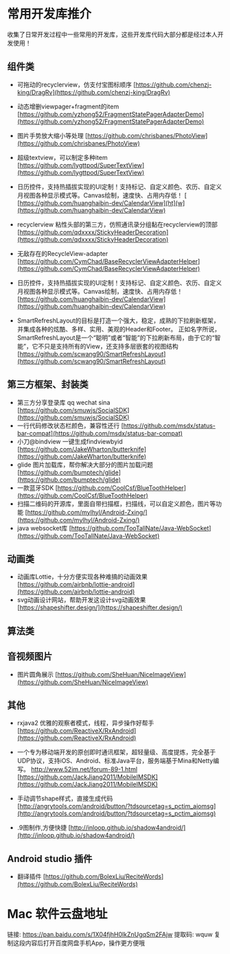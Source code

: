 # 常用开发库推介
收集了日常开发过程中一些常用的开发库，这些开发库代码大部分都是经过本人开发使用！

## 组件类
 - 可拖动的recyclerview，仿支付宝图标顺序
  [https://github.com/chenzj-king/DragRv](https://github.com/chenzj-king/DragRv)
 - 动态增删viewpager+fragment的item
  [https://github.com/yzhong52/FragmentStatePagerAdapterDemo](https://github.com/yzhong52/FragmentStatePagerAdapterDemo)
 - 图片手势放大缩小等处理
  [https://github.com/chrisbanes/PhotoView](https://github.com/chrisbanes/PhotoView)
 - 超级textview，可以制定多种item
  [https://github.com/lygttpod/SuperTextView](https://github.com/lygttpod/SuperTextView)
 - 日历控件，支持热插拔实现的UI定制！支持标记、自定义颜色、农历、自定义月视图各种显示模式等。Canvas绘制，速度快、占用内存低！
  [  [https://github.com/huanghaibin-dev/CalendarView](ht](w](https://github.com/huanghaibin-dev/CalendarView)
  
 - recyclerview 粘性头部的第三方，仿照通讯录分组黏在recyclerview的顶部
    [https://github.com/qdxxxx/StickyHeaderDecoration](https://github.com/qdxxxx/StickyHeaderDecoration)
- 无敌存在的RecycleView-adapter
    [https://github.com/CymChad/BaseRecyclerViewAdapterHelper](https://github.com/CymChad/BaseRecyclerViewAdapterHelper)
 - 日历控件，支持热插拔实现的UI定制！支持标记、自定义颜色、农历、自定义月视图各种显示模式等。Canvas绘制，速度快、占用内存低！
  	[https://github.com/huanghaibin-dev/CalendarView](https://github.com/huanghaibin-dev/CalendarView)
 - SmartRefreshLayout的目标是打造一个强大，稳定，成熟的下拉刷新框架，并集成各种的炫酷、多样、实用、美观的Header和Footer。 正如名字所说，SmartRefreshLayout是一个“聪明”或者“智能”的下拉刷新布局，由于它的“智能”，它不只是支持所有的View，还支持多层嵌套的视图结构
  	[https://github.com/scwang90/SmartRefreshLayout](https://github.com/scwang90/SmartRefreshLayout)



## 第三方框架、封装类
 - 第三方分享登录库 qq wechat sina
    [https://github.com/smuwjs/SocialSDK](https://github.com/smuwjs/SocialSDK)
 - 一行代码修改状态栏颜色，兼容性还行
    [https://github.com/msdx/status-bar-compat](https://github.com/msdx/status-bar-compat)
 - 小刀@bindview 一键生成findviewbyid
    [https://github.com/JakeWharton/butterknife](https://github.com/JakeWharton/butterknife)
 - glide  图片加载库，帮你解决大部分的图片加载问题
    [https://github.com/bumptech/glide](https://github.com/bumptech/glide)
 - 一款蓝牙SDK
 	[https://github.com/CoolCsf/BlueToothHelper](https://github.com/CoolCsf/BlueToothHelper)
 - 扫描二维码的开源库，里面自带扫描框，扫描线，可以自定义颜色，图片等功能
 	[https://github.com/mylhyl/Android-Zxing/](https://github.com/mylhyl/Android-Zxing/)
 - java websocket库
 	[https://github.com/TooTallNate/Java-WebSocket](https://github.com/TooTallNate/Java-WebSocket)

## 动画类
 - 动画库Lottie，十分方便实现各种难搞的动画效果
 	[https://github.com/airbnb/lottie-android](https://github.com/airbnb/lottie-android)
 - svg动画设计网站，帮助开发这设计svg动画效果
 	[https://shapeshifter.design/](https://shapeshifter.design/)
 

## 算法类

## 音视频图片
 - 图片圆角展示
    [https://github.com/SheHuan/NiceImageView](https://github.com/SheHuan/NiceImageView)
## 其他

 - rxjava2 优雅的观察者模式，线程，异步操作好帮手
    [https://github.com/ReactiveX/RxAndroid](https://github.com/ReactiveX/RxAndroid)
 - 一个专为移动端开发的原创即时通讯框架，超轻量级、高度提炼，完全基于UDP协议，支持iOS、Android、标准Java平台，服务端基于Mina和Netty编写。 http://www.52im.net/forum-89-1.html
    [https://github.com/JackJiang2011/MobileIMSDK](https://github.com/JackJiang2011/MobileIMSDK)
    
 - 手动调节shape样式，直接生成代码
   [http://angrytools.com/android/button/?tdsourcetag=s_pctim_aiomsg](http://angrytools.com/android/button/?tdsourcetag=s_pctim_aiomsg)
   
 - .9图制作,方便快捷
 [http://inloop.github.io/shadow4android/](http://inloop.github.io/shadow4android/)

## Android studio 插件
 - 翻译插件
  [https://github.com/BolexLiu/ReciteWords](https://github.com/BolexLiu/ReciteWords)


# Mac 软件云盘地址
链接: https://pan.baidu.com/s/1X04fjhH0lkZnUgqSm2FAjw 提取码: wquw 复制这段内容后打开百度网盘手机App，操作更方便哦

